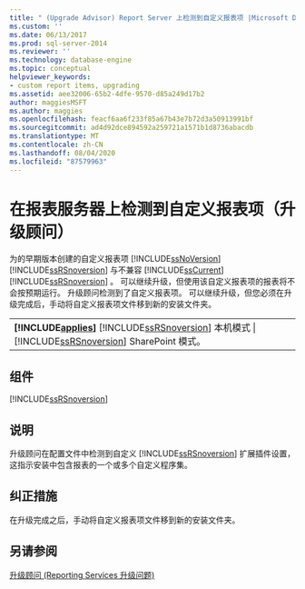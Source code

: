 ```yaml
---
title: " (Upgrade Advisor) Report Server 上检测到自定义报表项 |Microsoft Docs"
ms.custom: ''
ms.date: 06/13/2017
ms.prod: sql-server-2014
ms.reviewer: ''
ms.technology: database-engine
ms.topic: conceptual
helpviewer_keywords:
- custom report items, upgrading
ms.assetid: aee32006-65b2-4dfe-9570-d85a249d17b2
author: maggiesMSFT
ms.author: maggies
ms.openlocfilehash: feacf6aa6f233f85a67b43e7b72d3a50913991bf
ms.sourcegitcommit: ad4d92dce894592a259721a1571b1d8736abacdb
ms.translationtype: MT
ms.contentlocale: zh-CN
ms.lasthandoff: 08/04/2020
ms.locfileid: "87579963"
---
```

# <a name="custom-report-items-were-detected-on-the-report-server-upgrade-advisor"></a>在报表服务器上检测到自定义报表项（升级顾问）
  为的早期版本创建的自定义报表项 [!INCLUDE[ssNoVersion](../../includes/ssnoversion-md.md)] [!INCLUDE[ssRSnoversion](../../includes/ssrsnoversion-md.md)] 与不兼容 [!INCLUDE[ssCurrent](../../includes/sscurrent-md.md)] [!INCLUDE[ssRSnoversion](../../includes/ssrsnoversion-md.md)] 。 可以继续升级，但使用该自定义报表项的报表将不会按预期运行。 升级顾问检测到了自定义报表项。 可以继续升级，但您必须在升级完成后，手动将自定义报表项文件移到新的安装文件夹。  
  
||  
|-|  
|**[!INCLUDE[applies](../../includes/applies-md.md)]** [!INCLUDE[ssRSnoversion](../../includes/ssrsnoversion-md.md)] 本机模式 &#124; [!INCLUDE[ssRSnoversion](../../includes/ssrsnoversion-md.md)] SharePoint 模式。|  
  
## <a name="component"></a>组件  
 [!INCLUDE[ssRSnoversion](../../includes/ssrsnoversion-md.md)]  
  
## <a name="description"></a>说明  
 升级顾问在配置文件中检测到自定义 [!INCLUDE[ssRSnoversion](../../includes/ssrsnoversion-md.md)] 扩展插件设置，这指示安装中包含报表的一个或多个自定义程序集。  
  
## <a name="corrective-action"></a>纠正措施  
 在升级完成之后，手动将自定义报表项文件移到新的安装文件夹。  
  
## <a name="see-also"></a>另请参阅  
 [升级顾问 &#40;Reporting Services 升级问题&#41;](../../../2014/sql-server/install/reporting-services-upgrade-issues-upgrade-advisor.md)  
  
  
